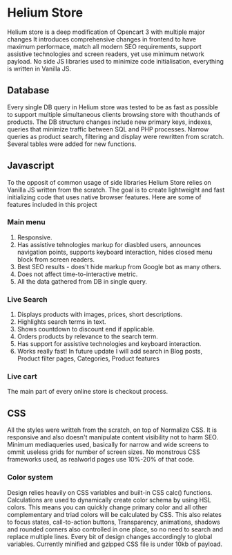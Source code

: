 # Helium Store
Helium store is a deep modification of Opencart 3 with multiple major changes
It introduces comprehensive changes in frontend to have maximum performace, match all modern SEO requirements, support assistive technologies and screen readers, yet use minimum network payload.
No side JS libraries used to minimize code initialisation, everything is written in Vanilla JS.

## Database
Every single DB query in Helium store was tested to be as fast as possible to support multiple simultaneous clients browsing store with thouthands of products.
The DB structure changes include new primary keys, indexes, queries that minimize traffic between SQL and PHP processes. 
Narrow queries as product search, filtering and display were rewritten from scratch.
Several tables were added for new functions.

## Javascript
To the opposit of common usage of side libraries Helium Store relies on Vanilla JS written from the scratch.
The goal is to create lightweight and fast initializing code that uses native browser features.
Here are some of features included in this project
### Main menu
1. Responsive. 
2. Has assistive tehnologies markup for diasbled users, announces navigation points, supports keyboard interaction, hides closed menu block from screen readers. 
3. Best SEO results - does't hide markup from Google bot as many others.
4. Does not affect time-to-interactive metric.
5. All the data gathered from DB in single query.
### Live Search
1. Displays products with images, prices, short descriptions. 
2. Highlights search terms in text. 
3. Shows countdown to discount end if applicable. 
4. Orders products by relevance to the search term.
5. Has support for assistive technologies and keyboard interaction.
6. Works really fast!
In future update I will add search in Blog posts, Product filter pages, Categories, Product features 
### Live cart
The main part of every online store is checkout process.

### 

## CSS
All the styles were writteh from the scratch, on top of Normalize CSS. It is responsive and also doesn't manipulate content visibility not to harm SEO. 
Minimum mediaqueries used, basically for narrow and wide screens to ommit useless grids for number of screen sizes.
No monstrous CSS frameworks used, as realworld pages use 10%-20% of that code.
### Color system
Design relies heavily on CSS variables and built-in CSS calc() functions.
Calculations are used to dynamically create color schema by using HSL colors.
This means you can quickly change primary color and all other complementary and triad colors will be calculated by CSS.
This also relates to focus states, call-to-action buttons,
Transparency, animations, shadows and rounded corners also controlled in one place, so no need to search and replace multiple lines.
Every bit of design changes accordingly to global variables.
Currently minified and gzipped CSS file is under 10kb of payload.
